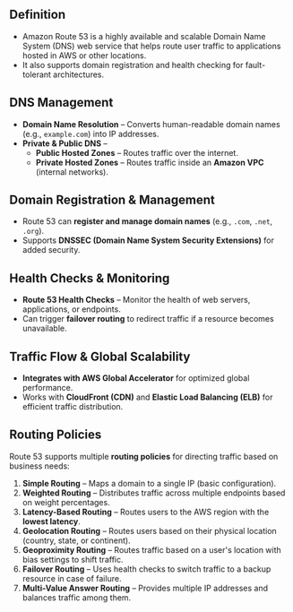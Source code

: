 ## Definition

- Amazon Route 53 is a highly available and scalable Domain Name System (DNS) web service that helps route user traffic to applications hosted in AWS or other locations. 
- It also supports domain registration and health checking for fault-tolerant architectures.

## **DNS Management**

- **Domain Name Resolution** – Converts human-readable domain names (e.g., `example.com`) into IP addresses.
- **Private & Public DNS** –
    - **Public Hosted Zones** – Routes traffic over the internet.
    - **Private Hosted Zones** – Routes traffic inside an **Amazon VPC** (internal networks).

## **Domain Registration & Management**

- Route 53 can **register and manage domain names** (e.g., `.com`, `.net`, `.org`).
- Supports **DNSSEC (Domain Name System Security Extensions)** for added security.

## **Health Checks & Monitoring**

- **Route 53 Health Checks** – Monitor the health of web servers, applications, or endpoints.
- Can trigger **failover routing** to redirect traffic if a resource becomes unavailable.

## **Traffic Flow & Global Scalability**

- **Integrates with AWS Global Accelerator** for optimized global performance.
- Works with **CloudFront (CDN)** and **Elastic Load Balancing (ELB)** for efficient traffic distribution.

## **Routing Policies**

Route 53 supports multiple **routing policies** for directing traffic based on business needs:

1. **Simple Routing** – Maps a domain to a single IP (basic configuration).
2. **Weighted Routing** – Distributes traffic across multiple endpoints based on weight percentages.
3. **Latency-Based Routing** – Routes users to the AWS region with the **lowest latency**.
4. **Geolocation Routing** – Routes users based on their physical location (country, state, or continent).
5. **Geoproximity Routing** – Routes traffic based on a user's location with bias settings to shift traffic.
6. **Failover Routing** – Uses health checks to switch traffic to a backup resource in case of failure.
7. **Multi-Value Answer Routing** – Provides multiple IP addresses and balances traffic among them.
